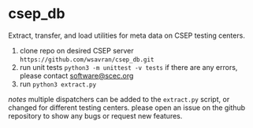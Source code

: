 # csep_db
Extract, transfer, and load utilities for meta data on CSEP testing centers. 

1. clone repo on desired CSEP server ```https://github.com/wsavran/csep_db.git```
2. run unit tests ```python3 -m unittest -v tests```
	if there are any errors, please contact software@scec.org
3. run ```python3 extract.py```

*notes*
multiple dispatchers can be added to the ```extract.py``` script, or changed for different testing centers. please open an issue on the github repository to show any bugs or request new features.




